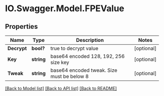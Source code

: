 # IO.Swagger.Model.FPEValue
## Properties

Name | Type | Description | Notes
------------ | ------------- | ------------- | -------------
**Decrypt** | **bool?** | true to decrypt value | [optional] 
**Key** | **string** | base64 encoded 128, 192, 256 size key | [optional] 
**Tweak** | **string** | base64 encoded tweak. Size must be below 8 | [optional] 

[[Back to Model list]](../README.md#documentation-for-models) [[Back to API list]](../README.md#documentation-for-api-endpoints) [[Back to README]](../README.md)

